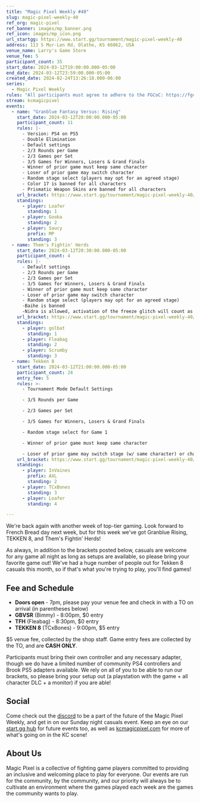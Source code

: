```yaml
---
title: "Magic Pixel Weekly #40"
slug: magic-pixel-weekly-40
ref_org: magic-pixel
ref_banner: images/mp_banner.png
ref_icon: images/mp_icon.png
url_startgg: https://www.start.gg/tournament/magic-pixel-weekly-40
address: 113 S Mur-Len Rd, Olathe, KS 66062, USA
venue_name: Larry's Game Store
venue_fee: 5
participant_count: 35
start_date: 2024-03-12T19:00:00.000-05:00
end_date: 2024-03-12T23:59:00.000-05:00
created_date: 2024-02-24T13:26:18.000-06:00
series:
  - Magic Pixel Weekly
rules: "All participants must agree to adhere to the FGCoC: https://fgcoc.com/"
stream: kcmagicpixel
events:
  - name: "Granblue Fantasy Versus: Rising"
    start_date: 2024-03-12T20:00:00.000-05:00
    participant_count: 11
    rules: |-
      - Version: PS4 on PS5
      - Double Elimination
      - Default settings
      - 2/3 Rounds per Game
      - 2/3 Games per Set
      - 3/5 Games for Winners, Losers & Grand Finals
      - Winner of prior game must keep same character
      - Loser of prior game may switch character
      - Random stage select (players may opt for an agreed stage)
      - Color 17 is banned for all characters
      - Prismatic Weapon Skins are banned for all characters
    url_bracket: https://www.start.gg/tournament/magic-pixel-weekly-40/events/granblue-fantasy-versus-rising/brackets/1591475/2382764
    standings:
      - player: Loafer
        standing: 1
      - player: Gooba
        standing: 2
      - player: Saucy
        prefix: MP
        standing: 3
  - name: Them's Fightin' Herds
    start_date: 2024-03-12T20:30:00.000-05:00
    participant_count: 4
    rules: |-
      - Default settings
      - 2/3 Rounds per Game
      - 2/3 Games per Set
      - 3/5 Games for Winners, Losers & Grand Finals
      - Winner of prior game must keep same character
      - Loser of prior game may switch character
      - Random stage select (players may opt for an agreed stage)
      -Baihe is banned
      -Nidra is allowed, activation of the freeze glitch will count as a loss
    url_bracket: https://www.start.gg/tournament/magic-pixel-weekly-40/events/them-s-fightin-herds/brackets/1591466/2382755
    standings:
      - player: golbat
        standing: 1
      - player: Fleabag
        standing: 2
      - player: Scrumby
        standing: 3
  - name: Tekken 8
    start_date: 2024-03-12T21:00:00.000-05:00
    participant_count: 24
    entry_fee: 5
    rules: >-
      - Tournament Mode Default Settings

      - 3/5 Rounds per Game

      - 2/3 Games per Set

      - 3/5 Games for Winners, Losers & Grand Finals

      - Random stage select for Game 1

      - Winner of prior game must keep same character

      - Loser of prior game may switch stage (w/ same character) or character (w/ random stage)
    url_bracket: https://www.start.gg/tournament/magic-pixel-weekly-40/events/tekken-8/brackets/1591476/2382765
    standings:
      - player: InVaines
        prefix: AXL
        standing: 2
      - player: TCxBones
        standing: 3
      - player: Loafer
        standing: 4

---
```


We're back again with another week of top-tier gaming. Look forward to French Bread day next week, but for this week we've got Granblue Rising, TEKKEN 8, and Them's Fightin' Herds!

As always, in addition to the brackets posted below, casuals are welcome for any game all night as long as setups are available, so please bring your favorite game out! We've had a huge number of people out for Tekken 8 casuals this month, so if that's what you're trying to play, you'll find games!

## Fee and Schedule

- **Doors open** - 7pm, please pay your venue fee and check in with a TO on arrival (in parentheses below)
- **GBVSR** (Bimmy) - 8:00pm, $0 entry
- **TFH** (Fleabag) - 8:30pm, $0 entry
- **TEKKEN 8** (TCxBones) - 9:00pm, $5 entry

$5 venue fee, collected by the shop staff. Game entry fees are collected by the TO, and are **CASH ONLY**. 

Participants must bring their own controller and any necessary adapter, though we do have a limited number of community PS4 controllers and Brook PS5 adapters available. We rely on all of you to be able to run our brackets, so please bring your setup out (a playstation with the game + all character DLC + a monitor) if you are able!  

## Social
Come check out the [discord](https://discord.gg/jkmn6CVrrQ) to be a part of the future of the Magic Pixel Weekly, and get in on our Sunday night casuals event. Keep an eye on our [start.gg hub](https://www.start.gg/hub/magic-pixel) for future events too, as well as [kcmagicpixel.com](https://kcmagicpixel.com) for more of what's going on in the KC scene!

## About Us

Magic Pixel is a collective of fighting game players committed to providing an inclusive and welcoming place to play for everyone. Our events are run for the community, by the community, and our priority will always be to cultivate an environment where the games played each week are the games the community wants to play.
  
